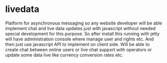 livedata
========

Platform for asynchronous messaging so any website developer will be able implement chat and live data updates just with javascript without needed special development for this purpose. So after install this running with jetty will have administration console where manage user and rights etc. And then just use javascript API to implement on client side. Will be able to create chat between online users or live chat support with operators or update some data live like currency conversion rates etc. 

